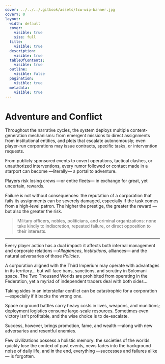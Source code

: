 ```yaml
---
cover: ../../../.gitbook/assets/tcw-wip-banner.jpg
coverY: 0
layout:
  width: default
  cover:
    visible: true
    size: full
  title:
    visible: true
  description:
    visible: true
  tableOfContents:
    visible: true
  outline:
    visible: false
  pagination:
    visible: true
  metadata:
    visible: true
---
```


# Adventure and Conflict

Throughout the narrative cycles, the system deploys multiple content-generation mechanisms: from emergent missions to direct assignments from institutional entities, and plots that escalate autonomously; even player-run corporations may issue contracts, specific tasks, or intervention requests.

From publicly sponsored events to covert operations, tactical clashes, or unauthorized interventions, every rumor followed or contact made in a starport can become —literally— a portal to adventure.

Players risk losing crews —or entire fleets— in exchange for great, yet uncertain, rewards.

Failure is not without consequences: the reputation of a corporation that fails its assignments can be severely damaged, especially if the task comes from a high-level patron. The higher the prestige, the greater the reward —but also the greater the risk.

> Military officers, nobles, politicians, and criminal organizations: none take kindly to indiscretion, repeated failure, or direct opposition to their interests.

***

Every player action has a dual impact: it affects both internal management and corporate relations  —_Allegiances_, _Institutions_, alliances— and the natural adversaries of those _Policies_.

A corporation aligned with the Third Imperium may operate with advantages in its territory... but will face bans, sanctions, and scrutiny in Solomani space. The Two Thousand Worlds are prohibited from operating in the Federation, yet a myriad of independent traders deal with both sides...

Taking sides in an interstellar conflict can be catastrophic for a corporation —especially if it backs the wrong one.

Space or ground battles carry heavy costs in lives, weapons, and munitions; deployment logistics consume large-scale resources. Sometimes even victory isn't profitable, and the wise choice is to de-escalate.

Success, however, brings promotion, fame, and wealth —along with new adversaries and resentful enemies.

Few civilizations possess a holistic memory: the societies of the worlds quickly lose the context of past events, news fades into the background noise of daily life, and in the end, everything —successes and failures alike— is forgotten.
